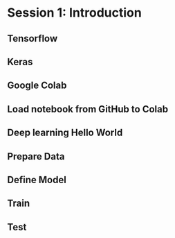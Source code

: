 # Session 1: Introduction

## Tensorflow

## Keras

## Google Colab

## Load notebook from GitHub to Colab

## Deep learning Hello World

## Prepare Data

## Define Model

## Train

## Test
